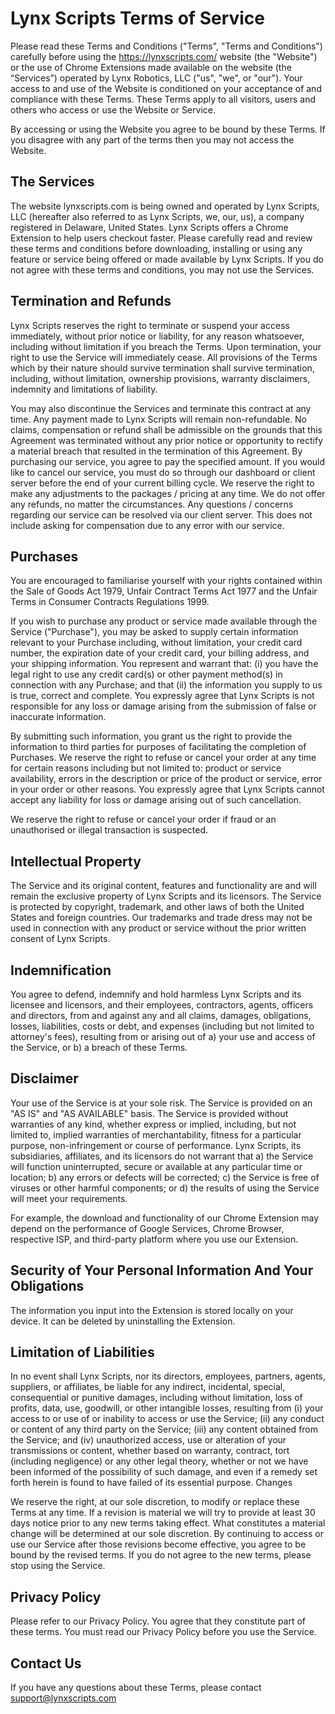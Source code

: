 <head>
<!-- Favicon head tag -->
<link rel="shortcut icon" type="image/x-icon" href="favicon.ico">
</head>

# Lynx Scripts Terms of Service

Please read these Terms and Conditions ("Terms", "Terms and Conditions") carefully before using the https://lynxscripts.com/ website (the "Website") or the use of Chrome Extensions made available on the website (the “Services”) operated by Lynx Robotics, LLC ("us", "we", or "our").
Your access to and use of the Website is conditioned on your acceptance of and compliance with these Terms. These Terms apply to all visitors, users and others who access or use the Website or Service.

By accessing or using the Website you agree to be bound by these Terms. If you disagree with any part of the terms then you may not access the Website.

## The Services

The website lynxscripts.com is being owned and operated by Lynx Scripts, LLC (hereafter also referred to as Lynx Scripts, we, our, us), a company registered in Delaware, United States. Lynx Scripts offers a Chrome Extension to help users checkout faster. Please carefully read and review these terms and conditions before downloading, installing or using any feature or service being offered or made available by Lynx Scripts. If you do not agree with these terms and conditions, you may not use the Services.

## Termination and Refunds

Lynx Scripts reserves the right to terminate or suspend your access immediately, without prior notice or liability, for any reason whatsoever, including without limitation if you breach the Terms. Upon termination, your right to use the Service will immediately cease. All provisions of the Terms which by their nature should survive termination shall survive termination, including, without limitation, ownership provisions, warranty disclaimers, indemnity and limitations of liability.

You may also discontinue the Services and terminate this contract at any time. Any payment made to Lynx Scripts will remain non-refundable. No claims, compensation or refund shall be admissible on the grounds that this Agreement was terminated without any prior notice or opportunity to rectify a material breach that resulted in the termination of this Agreement. By purchasing our service, you agree to pay the specified amount. If you would like to cancel our service, you must do so through our dashboard or client server before the end of your current billing cycle. We reserve the right to make any adjustments to the packages / pricing at any time. We do not offer any refunds, no matter the circumstances. Any questions / concerns regarding our service can be resolved via our client server. This does not include asking for compensation due to any error with our service.

## Purchases

You are encouraged to familiarise yourself with your rights contained within the Sale of Goods Act 1979, Unfair Contract Terms Act 1977 and the Unfair Terms in Consumer Contracts Regulations 1999.

If you wish to purchase any product or service made available through the Service ("Purchase"), you may be asked to supply certain information relevant to your Purchase including, without limitation, your credit card number, the expiration date of your credit card, your billing address, and your shipping information.
You represent and warrant that: (i) you have the legal right to use any credit card(s) or other payment method(s) in connection with any Purchase; and that (ii) the information you supply to us is true, correct and complete. You expressly agree that Lynx Scripts is not responsible for any loss or damage arising from the submission of false or inaccurate information.

By submitting such information, you grant us the right to provide the information to third parties for purposes of facilitating the completion of Purchases.
We reserve the right to refuse or cancel your order at any time for certain reasons including but not limited to: product or service availability, errors in the description or price of the product or service, error in your order or other reasons. You expressly agree that Lynx Scripts cannot accept any liability for loss or damage arising out of such cancellation.

We reserve the right to refuse or cancel your order if fraud or an unauthorised or illegal transaction is suspected.
 
## Intellectual Property

The Service and its original content, features and functionality are and will remain the exclusive property of Lynx Scripts and its licensors. The Service is protected by copyright, trademark, and other laws of both the United States and foreign countries. Our trademarks and trade dress may not be used in connection with any product or service without the prior written consent of Lynx Scripts.

## Indemnification

You agree to defend, indemnify and hold harmless Lynx Scripts and its licensee and licensors, and their employees, contractors, agents, officers and directors, from and against any and all claims, damages, obligations, losses, liabilities, costs or debt, and expenses (including but not limited to attorney's fees), resulting from or arising out of a) your use and access of the Service, or b) a breach of these Terms.

## Disclaimer

Your use of the Service is at your sole risk. The Service is provided on an "AS IS" and "AS AVAILABLE" basis. The Service is provided without warranties of any kind, whether express or implied, including, but not limited to, implied warranties of merchantability, fitness for a particular purpose, non-infringement or course of performance.
Lynx Scripts, its subsidiaries, affiliates, and its licensors do not warrant that a) the Service will function uninterrupted, secure or available at any particular time or location; b) any errors or defects will be corrected; c) the Service is free of viruses or other harmful components; or d) the results of using the Service will meet your requirements.

For example, the download and functionality of our Chrome Extension may depend on the performance of Google Services, Chrome Browser, respective ISP, and third-party platform where you use our Extension.

## Security of Your Personal Information And Your Obligations

The information you input into the Extension is stored locally on your device. It can be deleted by uninstalling the Extension.

## Limitation of Liabilities

In no event shall Lynx Scripts, nor its directors, employees, partners, agents, suppliers, or affiliates, be liable for any indirect, incidental, special, consequential or punitive damages, including without limitation, loss of profits, data, use, goodwill, or other intangible losses, resulting from (i) your access to or use of or inability to access or use the Service; (ii) any conduct or content of any third party on the Service; (iii) any content obtained from the Service; and (iv) unauthorized access, use or alteration of your transmissions or content, whether based on warranty, contract, tort (including negligence) or any other legal theory, whether or not we have been informed of the possibility of such damage, and even if a remedy set forth herein is found to have failed of its essential purpose.
Changes

We reserve the right, at our sole discretion, to modify or replace these Terms at any time. If a revision is material we will try to provide at least 30 days notice prior to any new terms taking effect. What constitutes a material change will be determined at our sole discretion.
By continuing to access or use our Service after those revisions become effective, you agree to be bound by the revised terms. If you do not agree to the new terms, please stop using the Service.

## Privacy Policy

Please refer to our Privacy Policy. You agree that they constitute part of these terms. You must read our Privacy Policy before you use the Service.

## Contact Us

If you have any questions about these Terms, please contact support@lynxscripts.com
